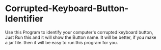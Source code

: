 # Corrupted-Keyboard-Button-Identifier
Use this Program to identify your computer's corrupted keyboard button, Just Run this and it will show the Button name. It will be better, if you make a jar file. then it will be easy to run this program for you.

